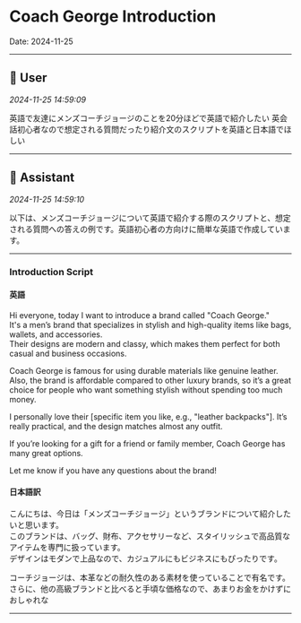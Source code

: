 # Coach George Introduction

Date: 2024-11-25

---

## 👤 User
*2024-11-25 14:59:09*

英語で友達にメンズコーチジョージのことを20分ほどで英語で紹介したい
英会話初心者なので想定される質問だったり紹介文のスクリプトを英語と日本語でほしい

---

## 🤖 Assistant
*2024-11-25 14:59:10*

以下は、メンズコーチジョージについて英語で紹介する際のスクリプトと、想定される質問への答えの例です。英語初心者の方向けに簡単な英語で作成しています。

---

### **Introduction Script**  
#### 英語
Hi everyone, today I want to introduce a brand called "Coach George."  
It's a men’s brand that specializes in stylish and high-quality items like bags, wallets, and accessories.  
Their designs are modern and classy, which makes them perfect for both casual and business occasions.  

Coach George is famous for using durable materials like genuine leather.  
Also, the brand is affordable compared to other luxury brands, so it’s a great choice for people who want something stylish without spending too much money.  

I personally love their [specific item you like, e.g., "leather backpacks"]. It’s really practical, and the design matches almost any outfit.  

If you’re looking for a gift for a friend or family member, Coach George has many great options.  

Let me know if you have any questions about the brand!  

#### 日本語訳
こんにちは、今日は「メンズコーチジョージ」というブランドについて紹介したいと思います。  
このブランドは、バッグ、財布、アクセサリーなど、スタイリッシュで高品質なアイテムを専門に扱っています。  
デザインはモダンで上品なので、カジュアルにもビジネスにもぴったりです。  

コーチジョージは、本革などの耐久性のある素材を使っていることで有名です。  
さらに、他の高級ブランドと比べると手頃な価格なので、あまりお金をかけずにおしゃれな

---
